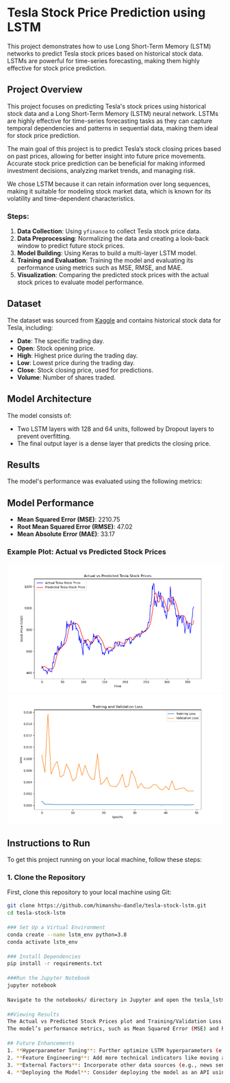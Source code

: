 # Tesla Stock Price Prediction using LSTM

This project demonstrates how to use Long Short-Term Memory (LSTM) networks to predict Tesla stock prices based on historical stock data. LSTMs are powerful for time-series forecasting, making them highly effective for stock price prediction.

## Project Overview

This project focuses on predicting Tesla's stock prices using historical stock data and a Long Short-Term Memory (LSTM) neural network. LSTMs are highly effective for time-series forecasting tasks as they can capture temporal dependencies and patterns in sequential data, making them ideal for stock price prediction.

The main goal of this project is to predict Tesla’s stock closing prices based on past prices, allowing for better insight into future price movements. Accurate stock price prediction can be beneficial for making informed investment decisions, analyzing market trends, and managing risk.

We chose LSTM because it can retain information over long sequences, making it suitable for modeling stock market data, which is known for its volatility and time-dependent characteristics.

### Steps:
1. **Data Collection**: Using `yfinance` to collect Tesla stock price data.
2. **Data Preprocessing**: Normalizing the data and creating a look-back window to predict future stock prices.
3. **Model Building**: Using Keras to build a multi-layer LSTM model.
4. **Training and Evaluation**: Training the model and evaluating its performance using metrics such as MSE, RMSE, and MAE.
5. **Visualization**: Comparing the predicted stock prices with the actual stock prices to evaluate model performance.

## Dataset
The dataset was sourced from [Kaggle](https://www.kaggle.com/datasets/varpit94/tesla-stock-data-updated-till-28jun2021) and contains historical stock data for Tesla, including:
- **Date**: The specific trading day.
- **Open**: Stock opening price.
- **High**: Highest price during the trading day.
- **Low**: Lowest price during the trading day.
- **Close**: Stock closing price, used for predictions.
- **Volume**: Number of shares traded.

## Model Architecture

The model consists of:
- Two LSTM layers with 128 and 64 units, followed by Dropout layers to prevent overfitting.
- The final output layer is a dense layer that predicts the closing price.

## Results

   The model's performance was evaluated using the following metrics:
   ## Model Performance
   - **Mean Squared Error (MSE)**: 2210.75
   - **Root Mean Squared Error (RMSE)**: 47.02
   - **Mean Absolute Error (MAE)**: 33.17


### Example Plot: Actual vs Predicted Stock Prices

![Actual vs Predicted Stock Prices](results/actual_vs_predicted.png)
![Training vs Validation Loss](results/training_validation_loss.png)

## Instructions to Run

To get this project running on your local machine, follow these steps:

### 1. Clone the Repository
   First, clone this repository to your local machine using Git:

   ```bash
   git clone https://github.com/himanshu-dandle/tesla-stock-lstm.git
   cd tesla-stock-lstm

### Set Up a Virtual Environment
   conda create --name lstm_env python=3.8
   conda activate lstm_env

### Install Dependencies
   pip install -r requirements.txt

###Run the Jupyter Notebook
   jupyter notebook

   Navigate to the notebooks/ directory in Jupyter and open the tesla_lstm.ipynb file. Run the notebook cells sequentially to preprocess data, train the model, and    visualize results.

##Viewing Results
   The Actual vs Predicted Stock Prices plot and Training/Validation Loss plot will be generated and saved in the results/ folder.
   The model’s performance metrics, such as Mean Squared Error (MSE) and Root Mean Squared Error (RMSE), will also be displayed in the notebook.

## Future Enhancements
1. **Hyperparameter Tuning**: Further optimize LSTM hyperparameters (e.g., layers, dropout, learning rate).
2. **Feature Engineering**: Add more technical indicators like moving averages or Bollinger Bands to improve model accuracy.
3. **External Factors**: Incorporate other data sources (e.g., news sentiment analysis or macroeconomic indicators).
4. **Deploying the Model**: Consider deploying the model as an API using Flask or FastAPI.
